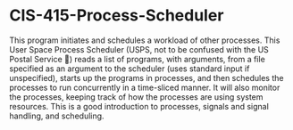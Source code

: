 # CIS-415-Process-Scheduler
This program initiates and schedules a workload of other processes. This User Space Process 
Scheduler (USPS, not to be confused with the US Postal Service ) reads a list of programs, 
with arguments, from a file specified as an argument to the scheduler (uses standard input if unspecified), 
starts up the programs in processes, and then schedules the processes to run concurrently in a time-sliced 
manner. It will also monitor the processes, keeping track of how the processes are using system 
resources. 
This is a good introduction to processes, signals and signal handling, and scheduling. 
